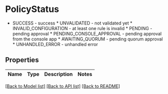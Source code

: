# PolicyStatus

* SUCCESS - success * UNVALIDATED - not validated yet * INVALID_CONFIGURATION - at least one rule is invalid * PENDING - pending approval * PENDING_CONSOLE_APPROVAL - pending approval from the console app * AWAITING_QUORUM - pending quorum approval * UNHANDLED_ERROR - unhandled error 

## Properties
Name | Type | Description | Notes
------------ | ------------- | ------------- | -------------

[[Back to Model list]](../README.md#documentation-for-models) [[Back to API list]](../README.md#documentation-for-api-endpoints) [[Back to README]](../README.md)


